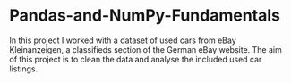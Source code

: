 # Pandas-and-NumPy-Fundamentals
In this project I worked with a dataset of used cars from eBay Kleinanzeigen, a classifieds section of the German eBay website. The aim of this project is to clean the data and analyse the included used car listings.
